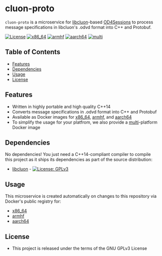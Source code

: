 # cluon-proto

`cluon-proto` is a microservice for [libcluon](https://github.com/chrberger/libcluon)-based [OD4Sessions](https://github.com/chalmers-revere/opendlv) to process message specifications in libcluon's .odvd format
into C++ and Protobuf.

[![License](https://img.shields.io/badge/license-GPL--3-blue.svg)](https://raw.githubusercontent.com/chrberger/libcluon/master/LICENSE) [![x86_64](https://img.shields.io/badge/platform-x86_64-blue.svg)](https://hub.docker.com/r/chrberger/cluon-proto-amd64/tags/) [![armhf](https://img.shields.io/badge/platform-armhf-blue.svg)](https://hub.docker.com/r/chrberger/cluon-proto-armhf/tags/) [![aarch64](https://img.shields.io/badge/platform-aarch64-blue.svg)](https://hub.docker.com/r/chrberger/cluon-proto-aarch64/tags/)  [![multi](https://img.shields.io/badge/platform-multi-blue.svg)](https://hub.docker.com/r/chrberger/cluon-proto-multi/tags/)

## Table of Contents
* [Features](#features)
* [Dependencies](#dependencies)
* [Usage](#usage)
* [License](#license)

## Features
* Written in highly portable and high quality C++14
* Converts message specifications in .odvd format into C++ and Protobuf
* Available as Docker images for [x86_64](https://hub.docker.com/r/chrberger/cluon-proto-amd64/tags/), [armhf](https://hub.docker.com/r/chrberger/cluon-proto-armhf/tags/), and [aarch64](https://hub.docker.com/r/chrberger/cluon-proto-aarch64/tags/)
* To simplify the usage for your platfrom, we also provide a  [multi](https://hub.docker.com/r/chrberger/cluon-proto-multi/tags/)-platform Docker image

## Dependencies
No dependencies! You just need a C++14-compliant compiler to compile this
project as it ships its dependencies as part of the source distribution:

* [libcluon](https://github.com/chrberger/libcluon) - [![License: GPLv3](https://img.shields.io/badge/license-GPL--3-blue.svg
)](https://www.gnu.org/licenses/gpl-3.0.txt)

## Usage
This microservice is created automatically on changes to this repository via Docker's public registry for:
* [x86_64](https://hub.docker.com/r/chrberger/cluon-proto-amd64/tags/)
* [armhf](https://hub.docker.com/r/chrberger/cluon-proto-armhf/tags/)
* [aarch64](https://hub.docker.com/r/chrberger/cluon-proto-aarch64/tags/)


## License

* This project is released under the terms of the GNU GPLv3 License
